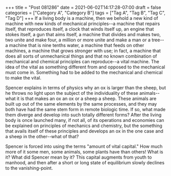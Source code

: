 +++
title = "Post 081286"
date = 2021-06-02T14:17:28-07:00
draft = false
categories = ["Category A", "Category B"]
tags = ["Tag A", "Tag B", "Tag C", "Tag D"]
+++
If a living body is a machine, then we behold a new kind of machine with new kinds of mechanical principles--a machine that repairs itself, that reproduces itself, a clock that winds itself up, an engine that stokes itself, a gun that aims itself, a machine that divides and makes two, two unite and make four, a million or more unite and make a man or a tree--a machine that is nine tenths water, a machine that feeds on other machines, a machine that grows stronger with use; in fact, a machine that does all sorts of unmechanical things and that no known combination of mechanical and chemical principles can reproduce--a vital machine. The idea of the vital as something different from and opposed to the mechanical must come in. Something had to be added to the mechanical and chemical to make the vital.

Spencer explains in terms of physics why an ox is larger than the sheep, but he throws no light upon the subject of the individuality of these animals--what it is that makes an ox an ox or a sheep a sheep. These animals are built up out of the same elements by the same processes, and they may both have had the same stem form in remote biologic time. If so, what made them diverge and develop into such totally different forms? After the living body is once launched many, if not all, of its operations and economies can be explained on principles of mechanics and chemistry, but the something that avails itself of these principles and develops an ox in the one case and a sheep in the other--what of that?

Spencer is forced into using the terms "amount of vital capital." How much more of it some men, some animals, some plants have than others! What is it? What did Spencer mean by it? This capital augments from youth to manhood, and then after a short or long state of equilibrium slowly declines to the vanishing-point.
